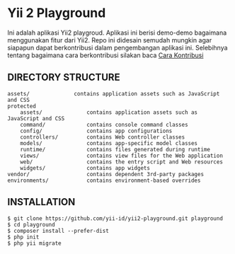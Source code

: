 Yii 2 Playground
=================

Ini adalah aplikasi Yii2 playgroud. Aplikasi ini berisi demo-demo bagaimana menggunakan fitur dari Yii2.
Repo ini didesain semudah mungkin agar siapapun dapat berkontribusi dalam pengembangan aplikasi ini.
Selebihnya tentang bagaimana cara berkontribusi silakan baca [Cara Kontribusi](docs/cara-kontribusi.md)

DIRECTORY STRUCTURE
-------------------

```
assets/              contains application assets such as JavaScript and CSS
protected
    assets/              contains application assets such as JavaScript and CSS
    command/             contains console command classes
    config/              contains app configurations
    controllers/         contains Web controller classes
    models/              contains app-specific model classes
    runtime/             contains files generated during runtime
    views/               contains view files for the Web application
    web/                 contains the entry script and Web resources
    widgets/             contains app widgets
vendor/                  contains dependent 3rd-party packages
environments/            contains environment-based overrides
```

INSTALLATION
------------

```
$ git clone https://github.com/yii-id/yii2-playground.git playground
$ cd playground
$ composer install --prefer-dist
$ php init
$ php yii migrate
```